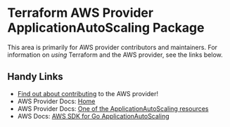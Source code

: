 # Terraform AWS Provider ApplicationAutoScaling Package

This area is primarily for AWS provider contributors and maintainers. For information on _using_ Terraform and the AWS provider, see the links below.


## Handy Links

* [Find out about contributing](https://hashicorp.github.io/terraform-provider-aws/#contribute) to the AWS provider!
* AWS Provider Docs: [Home](https://registry.terraform.io/providers/hashicorp/aws/latest/docs)
* AWS Provider Docs: [One of the ApplicationAutoScaling resources](https://registry.terraform.io/providers/hashicorp/aws/latest/docs/resources/appautoscaling_scheduled_action)
* AWS Docs: [AWS SDK for Go ApplicationAutoScaling](https://docs.aws.amazon.com/sdk-for-go/api/service/applicationautoscaling/)

